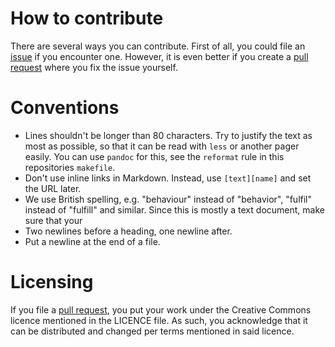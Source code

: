 # How to contribute

There are several ways you can contribute. First of all, you could
file an [issue][file issue] if you encounter one. However, it is
even better if you create a [pull request] where you fix the issue
yourself.


# Conventions

- Lines shouldn't be longer than 80 characters.  Try to justify the
  text as most as possible, so that it can be read with `less` or
  another pager easily. You can use `pandoc` for this, see the
  `reformat` rule in this repositories `makefile`.
- Don't use inline links in Markdown. Instead, use `[text][name]`
  and set the URL later.
- We use British spelling, e.g. "behaviour" instead of "behavior",
  "fulfil" instead of "fulfill" and similar.  Since this is mostly
  a text document, make sure that your
- Two newlines before a heading, one newline after.
- Put a newline at the end of a file.


# Licensing

If you file a [pull request], you put your work under the Creative
Commons licence mentioned in the LICENCE file. As such, you acknowledge
that it can be distributed and changed per terms mentioned in said licence.

 [file issue]: https://github.com/bkaestner/codewars-rules/issues/new
 [pull request]: https://github.com/bkaestner/codewars-rules/pull/new/master